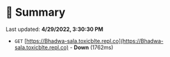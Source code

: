# 📖 Summary
Last updated: **4/29/2022, 3:30:30 PM**

- `GET` [https://Bhadwa-sala.toxicblte.repl.co](https://Bhadwa-sala.toxicblte.repl.co) - **Down** (1762ms)
